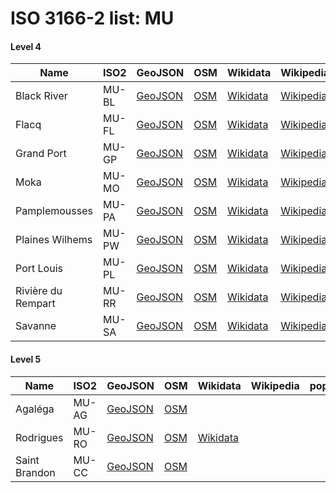 # ISO 3166-2 list: MU


#### Level 4
Name | ISO2 | GeoJSON | OSM | Wikidata | Wikipedia | population 
--- | --- | --- | --- | --- | --- | --: 
Black River | MU-BL | [GeoJSON](../../export/geojson/q7/iso2/MU/MU-BL.geojson) | [OSM](https://www.openstreetmap.org/relation/3488093) | [Wikidata](https://www.wikidata.org/wiki/Q873740) | [Wikipedia](http://en.wikipedia.org/wiki/en%3ARivi%C3%A8re%20Noire%20District) | 76627
Flacq | MU-FL | [GeoJSON](../../export/geojson/q7/iso2/MU/MU-FL.geojson) | [OSM](https://www.openstreetmap.org/relation/3488094) | [Wikidata](https://www.wikidata.org/wiki/Q911651) | [Wikipedia](http://en.wikipedia.org/wiki/en%3AFlacq%20District) | 140294
Grand Port | MU-GP | [GeoJSON](../../export/geojson/q7/iso2/MU/MU-GP.geojson) | [OSM](https://www.openstreetmap.org/relation/3488095) | [Wikidata](https://www.wikidata.org/wiki/Q911635) | [Wikipedia](http://en.wikipedia.org/wiki/en%3AGrand%20Port%20District) | 115546
Moka | MU-MO | [GeoJSON](../../export/geojson/q7/iso2/MU/MU-MO.geojson) | [OSM](https://www.openstreetmap.org/relation/3488096) | [Wikidata](https://www.wikidata.org/wiki/Q911643) | [Wikipedia](http://en.wikipedia.org/wiki/en%3AMoka%20District) | 81288
Pamplemousses | MU-PA | [GeoJSON](../../export/geojson/q7/iso2/MU/MU-PA.geojson) | [OSM](https://www.openstreetmap.org/relation/3488097) | [Wikidata](https://www.wikidata.org/wiki/Q934126) | [Wikipedia](http://en.wikipedia.org/wiki/en%3APamplemousses%20District) | 
Plaines Wilhems | MU-PW | [GeoJSON](../../export/geojson/q7/iso2/MU/MU-PW.geojson) | [OSM](https://www.openstreetmap.org/relation/3488098) | [Wikidata](https://www.wikidata.org/wiki/Q1053595) | [Wikipedia](http://en.wikipedia.org/wiki/en%3APlaines%20Wilhems%20District) | 385034
Port Louis | MU-PL | [GeoJSON](../../export/geojson/q7/iso2/MU/MU-PL.geojson) | [OSM](https://www.openstreetmap.org/relation/3488099) | [Wikidata](https://www.wikidata.org/wiki/Q960645) | [Wikipedia](http://en.wikipedia.org/wiki/en%3APort%20Louis%20District) | 
Rivière du Rempart | MU-RR | [GeoJSON](../../export/geojson/q7/iso2/MU/MU-RR.geojson) | [OSM](https://www.openstreetmap.org/relation/3488100) | [Wikidata](https://www.wikidata.org/wiki/Q1053565) | [Wikipedia](http://en.wikipedia.org/wiki/en%3ARivi%C3%A8re%20du%20Rempart%20District) | 
Savanne | MU-SA | [GeoJSON](../../export/geojson/q7/iso2/MU/MU-SA.geojson) | [OSM](https://www.openstreetmap.org/relation/3488101) | [Wikidata](https://www.wikidata.org/wiki/Q1053600) | [Wikipedia](http://en.wikipedia.org/wiki/en%3ASavanne%20District) | 


#### Level 5
Name | ISO2 | GeoJSON | OSM | Wikidata | Wikipedia | population 
--- | --- | --- | --- | --- | --- | --: 
Agaléga | MU-AG | [GeoJSON](../../export/geojson/q7/iso2/MU/MU-AG.geojson) | [OSM](https://www.openstreetmap.org/relation/3691785) |  |  | 
Rodrigues | MU-RO | [GeoJSON](../../export/geojson/q7/iso2/MU/MU-RO.geojson) | [OSM](https://www.openstreetmap.org/relation/3691784) | [Wikidata](https://www.wikidata.org/wiki/Q208668) |  | 41669
Saint Brandon | MU-CC | [GeoJSON](../../export/geojson/q7/iso2/MU/MU-CC.geojson) | [OSM](https://www.openstreetmap.org/relation/3691786) |  |  | 
